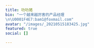 ```yaml
---
title: 叻叻猪
bio: "一个越来越厉害的产品经理
\n\U0001F4E7:bam1@foxmail.com"
avatar: "/images/_20210515183425.jpg"
featured: true
social: []

---
```

